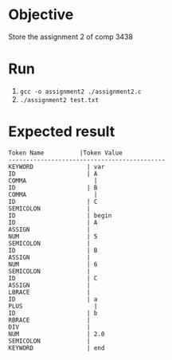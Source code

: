 # Objective
Store the assignment 2 of comp 3438

# Run
1. `gcc -o assignment2 ./assignment2.c`
1. `./assignment2 test.txt`

# Expected result
```
Token Name			|Token Value
--------------------------------------------
KEYWORD				  | var
ID				      | A
COMMA				    |
ID				      | B
COMMA				    |
ID				      | C
SEMICOLON			  |
ID				      | begin
ID				      | A
ASSIGN				  |
NUM				      | 5
SEMICOLON			  |
ID				      | B
ASSIGN				  |
NUM				      | 6
SEMICOLON			  |
ID				      | C
ASSIGN				  |
LBRACE				  |
ID				      | a
PLUS				    |
ID				      | b
RBRACE				  |
DIV				      |
NUM				      | 2.0
SEMICOLON			  |
KEYWORD				  | end

```
